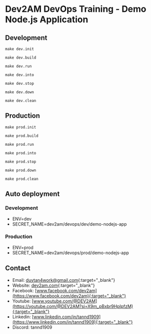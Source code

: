 # Dev2AM DevOps Training - Demo Node.js Application

## Development
```shell
make dev.init
```
```shell
make dev.build
```
```shell
make dev.run
```
```shell
make dev.into
```
```shell
make dev.stop
```
```shell
make dev.down
```
```shell
make dev.clean
```
## Production
```shell
make prod.init
```
```shell
make prod.build
```
```shell
make prod.run
```
```shell
make prod.into
```
```shell
make prod.stop
```
```shell
make prod.down
```
```shell
make prod.clean
```

## Auto deployment
### Development
- ENV=dev
- SECRET_NAME=dev2am/devops/dev/demo-nodejs-app
### Production
- ENV=prod
- SECRET_NAME=dev2am/devops/prod/demo-nodejs-app

## Contact
- Email: [duytan4work@gmail.com](mailto:duytan4work@gmail.com){:target="_blank"}
- Website: [dev2am.com](https://dev2am.com){:target="_blank"}
- Facebook: [www.facebook.com/dev2am](https://www.facebook.com/dev2am){:target="_blank"}
- Youtube: [www.youtube.com/@DEV2AM](https://youtube.com/@DEV2AM?si=X9m_pBxbr9HpIpfzM){:target="_blank"}
- Linkedin: [www.linkedin.com/in/tannd1909](https://www.linkedin.com/in/tannd1909){:target="_blank"}
- Discord: tannd1909

